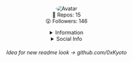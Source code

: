 <p align="center">
  <a>
<img src="https://media.discordapp.net/attachments/732298693658542141/736232295467450368/fweak3.gif" alt="Avatar" style="border-radius: 75%;">
  </a><br>
  📝  Repos: 15<br>
  😲  Followers: 146<br>
</p>

<details style='text-align: center;' align='center'>
  <summary> Information </summary>
  <p style="text-align: center;"align="center">Age: 16 </p></a>
  <p style="text-align: center;"align="center">Location: California, USA</p></a>
  <p style="text-align: center;"align="center">Doing school on my free-time 😎</p></a>
  <p style="text-align: center;"align="center">------------------------------------------------------------</p>
</details>

<details style='text-align: center;' align='center'>
  <summary>Social Info</summary>
  <a href="https://cracked.to/Fweak"><p style="text-align: center;"align="center"> Cracked </p></a>
  <a href="https://twitter.com/fweak1337"><p style="text-align: center;"align="center">Twitter</p></a>
  <a href="https://discord.com/users/723814215562821714"><p style="text-align: center;"align="center">Discord</p></a>
</details>

<h6 style='text-align: center;' align='center'> Idea for new readme look -> github.com/0xKyoto </h6>